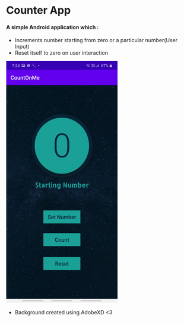 # Counter App
  #### A simple Android application which :  
  + Increments number starting from zero or a particular number(User Input)
  + Reset itself to zero on user interaction  
  <img src="app/Screenshot_20200727-192442_CountOnMe.jpg" width="300">  
  
  + Background created using AdobeXD <3
